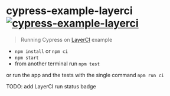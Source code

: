 # cypress-example-layerci [![cypress-example-layerci](https://img.shields.io/endpoint?url=https://dashboard.cypress.io/badge/simple/mzjjhd/main&style=flat&logo=cypress)](https://dashboard.cypress.io/projects/mzjjhd/runs)
> Running Cypress on [LayerCI](https://layerci.com/) example

- `npm install` or `npm ci`
- `npm start`
- from another terminal run `npm test`

or run the app and the tests with the single command `npm run ci`

TODO: add LayerCI run status badge
